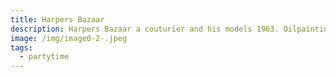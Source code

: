 ```yaml
---
title: Harpers Bazaar
description: Harpers Bazaar a couturier and his models 1963. Oilpainting 50cm x 60cm
image: /img/image0-2-.jpeg
tags:
  - partytime
---
```

